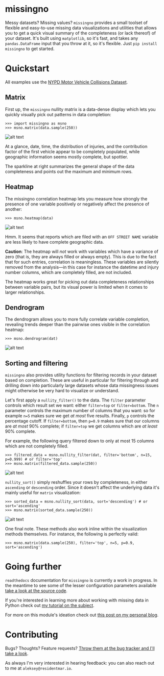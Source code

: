 # missingno

Messy datasets? Missing values? `missingno` provides a small toolset of flexible and easy-to-use missing data
visualizations and utilities that allows you to get a quick visual summary of the completeness (or lack thereof) of
your dataset. It's built using `matplotlib`, so it's fast, and takes any `pandas.DataFrame` input that you throw at
it, so it's flexible. Just `pip install missingno` to get started.

# Quickstart

All examples use the [NYPD Motor Vehicle Collisions Dataset](https://data.cityofnewyork.us/Public-Safety/NYPD-Motor-Vehicle-Collisions/h9gi-nx95).

## Matrix

First up, the `missingno` nullity matrix is a data-dense display which lets you quickly visually pick out patterns in
 data completion:

    >>> import missingno as msno
    >>> msno.matrix(data.sample(250))

![alt text][two_hundred_fifty]

[two_hundred_fifty]: http://i.imgur.com/DdepYwr.png

At a glance, date, time, the distribution of injuries, and the contribution factor of the first vehicle appear to be
completely populated, while geographic information seems mostly complete, but spottier.

The sparkline at right summarizes the general shape of the data completeness and points out the maximum and minimum
rows.

## Heatmap

The missingno correlation heatmap lets you measure how strongly the presence of one variable positively or negatively
affect the presence of another:

    >>> msno.heatmap(data)

![alt text][heatmap]

[heatmap]: http://i.imgur.com/QeeW9Hz.png

Hmm. It seems that reports which are filed with an `OFF STREET NAME` variable are less likely to have complete
geographic data.

**Caution**: The heatmap will *not* work with variables which have a variance of zero (that is, they
are always filled or always empty). This is due to the fact that for such entries, correlation is meaningless. These
variables are silently removed from the analysis&mdash;in this case for instance the datetime and injury
number columns, which are completely filled, are not included.

The heatmap works great for picking out data completeness relationships between variable pairs, but its visual power
is limited when it comes to larger relationships.


## Dendrogram

The dendrogram allows you to more fully correlate variable completion, revealing trends deeper than the pairwise
ones visible in the correlation heatmap:

    >>> msno.dendrogram(dat)

![alt text][dendrogram]

[dendrogram]: http://i.imgur.com/6ZBC4af.png

## Sorting and filtering

`missingno` also provides utility functions for filtering records in your dataset based on completion. These are
useful in particular for filtering through and drilling down into particularly large datasets whose data missingness
issues might otherwise be very hard to visualize or understand.

Let's first apply a `nullity_filter()` to the data. The `filter` parameter controls which result set we
want: either `filter=top` or `filter=bottom`. The `n` parameter controls the maximum number of columns that you want:
 so for example `n=5` makes sure we get *at most* five results. Finally, `p` controls the percentage cutoff. If
 `filter=bottom`, then `p=0.9`  makes sure that our columns are *at most*  90% complete; if `filter=top` we get
 columns which are *at least* 90% complete.

For example, the following query filtered down to only at most 15 columns which are not completely filled.

    >>> filtered_data = msno.nullity_filter(dat, filter='bottom', n=15, p=0.999) # or filter='top'
    >>> msno.matrix(filtered_data.sample(250))

![alt text][matrix_filtered]

[matrix_filtered]: http://i.imgur.com/UF6hmL8.png

`nullity_sort()` simply reshuffles your rows by completeness, in either `ascending` or `descending` order. Since it
doesn't affect the underlying data it's mainly useful for `matrix` visualization:


    >>> sorted_data = msno.nullity_sort(data, sort='descending') # or sort='ascending'
    >>> msno.matrix(sorted_data.sample(250))

![alt text][matrix_sorted]

[matrix_sorted]: http://i.imgur.com/qL6zNQj.png

One final note. These methods also work inline within the visualization methods themselves. For instance, the
following is perfectly valid:

    >>> msno.matrix(data.sample(250), filter='top', n=5, p=0.9, sort='ascending')

# Going further

`readthedocs` documentation for `missingno` is currently a work in progress. In the meantime to see some of the
lesser configuration parameters available [take a look at the source code](https://github.com/ResidentMario/missingno/blob/master/missingno/missingno.py).

If you're interested in learning more about working with missing data in Python check out [my tutorial on the
subject](http://nbviewer.jupyter.org/github/ResidentMario/python-missing-data/blob/master/missing-data.ipynb).

For more on this module's ideation check out [this post on my personal blog](http://www.residentmar.io/2016/03/28/missingno.html).



# Contributing

Bugs? Thoughts? Feature requests? [Throw them at the bug tracker and I'll take a look](https://github.com/ResidentMario/missingno/issues).

As always I'm very interested in hearing feedback: you can also reach out to me at `aleksey@residentmar.io`.